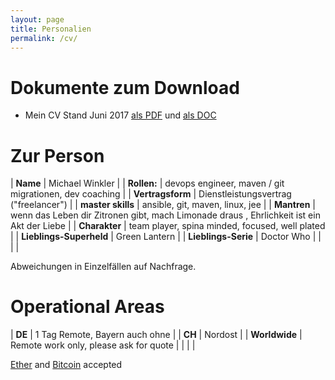 ```yaml
---
layout: page
title: Personalien
permalink: /cv/
---
```


# Dokumente zum Download #

* Mein CV Stand Juni 2017 [als PDF](../downloads/micwin_profil.pdf) und [als DOC](../downloads/micwin_profil.doc)

# Zur Person #

| **Name** | Michael Winkler  |
| **Rollen:** | devops engineer, maven / git migrationen, dev coaching  |
| **Vertragsform** | Dienstleistungsvertrag ("freelancer")  |
| **master skills** | ansible, git, maven, linux, jee  |
| **Mantren** | wenn das Leben dir Zitronen gibt, mach Limonade draus , Ehrlichkeit ist ein Akt der Liebe |
| **Charakter** | team player, spina minded, focused, well plated |
| **Lieblings-Superheld** | Green Lantern |
| **Lieblings-Serie** | Doctor Who |
| | |

Abweichungen in Einzelfällen auf Nachfrage.

# Operational Areas #

| **DE** | 1 Tag Remote, Bayern auch ohne |
| **CH** | Nordost |
| **Worldwide** | Remote work only, please ask for quote |
| | |


[Ether](https://de.wikipedia.org/wiki/Ethereum) and [Bitcoin](https://de.wikipedia.org/wiki/Bitcoin) accepted
